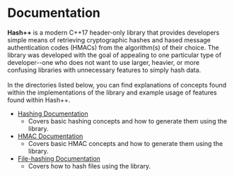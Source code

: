 <h1>Documentation</h1>
<b>Hash++</b> is a modern C++17 header-only library that provides developers simple means of retrieving cryptographic hashes and hased message authentication codes (HMACs) from the algorithm(s) of their choice. The library was developed with the goal of appealing to one particular type of developer--one who does not want to use larger, heavier, or more confusing libraries with unnecessary features to simply hash data. 
<br><br>
In the directories listed below, you can find explanations of concepts found within the implementations of the library and example usage of features found within <b~>Hash++</b>.

- <a href="/hashing">Hashing Documentation</a>
  - Covers basic hashing concepts and how to generate them using the library.
- <a href="/HMACs">HMAC Documentation</a>
  - Covers basic HMAC concepts and how to generate them using the library.
- <a href="/file_hashing">File-hashing Documentation</a>
  - Covers how to hash files using the library.
